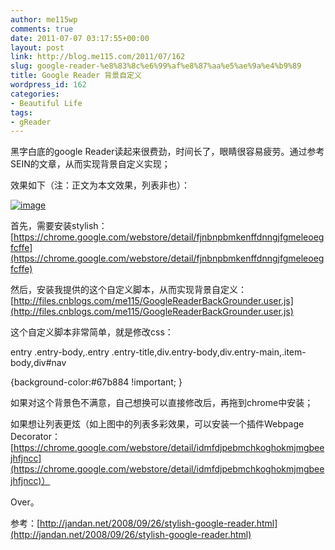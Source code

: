 ```yaml
---
author: me115wp
comments: true
date: 2011-07-07 03:17:55+00:00
layout: post
link: http://blog.me115.com/2011/07/162
slug: google-reader-%e8%83%8c%e6%99%af%e8%87%aa%e5%ae%9a%e4%b9%89
title: Google Reader 背景自定义
wordpress_id: 162
categories:
- Beautiful Life
tags:
- gReader
---
```


黑字白底的google Reader读起来很费劲，时间长了，眼睛很容易疲劳。通过参考SEIN的文章，从而实现背景自定义实现；

 

效果如下（注：正文为本文效果，列表非也）：

 

[![image](http://blog/wp-content/uploads/2011/07/image_thumb.png)](http://blog/wp-content/uploads/2011/07/image1.png)

 

首先，需要安装stylish：[https://chrome.google.com/webstore/detail/fjnbnpbmkenffdnngjfgmeleoegfcffe](https://chrome.google.com/webstore/detail/fjnbnpbmkenffdnngjfgmeleoegfcffe)

 

然后，安装我提供的这个自定义脚本，从而实现背景自定义：[http://files.cnblogs.com/me115/GoogleReaderBackGrounder.user.js](http://files.cnblogs.com/me115/GoogleReaderBackGrounder.user.js)

 

这个自定义脚本非常简单，就是修改css：

 

entry .entry-body,.entry .entry-title,div.entry-body,div.entry-main,.item-body,div#nav

 

{background-color:#67b884 !important; }

 

如果对这个背景色不满意，自己想换可以直接修改后，再拖到chrome中安装；

 

如果想让列表更炫（如上图中的列表多彩效果，可以安装一个插件Webpage Decorator：[https://chrome.google.com/webstore/detail/idmfdjpebmchkoghokmjmgbeejhfjncc](https://chrome.google.com/webstore/detail/idmfdjpebmchkoghokmjmgbeejhfjncc)）

 

Over。

 

参考：[http://jandan.net/2008/09/26/stylish-google-reader.html](http://jandan.net/2008/09/26/stylish-google-reader.html)
